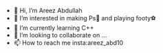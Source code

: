 - 👋 Hi, I’m Areez Abdullah 
- 👀 I’m interested in making Ps💸 and playing footy⚽️
- 🌱 I’m currently learning C++
- 💞️ I’m looking to collaborate on ...
- 📫 How to reach me insta:areez_abd10 

<!---
Areez10abd/Areez10abd is a ✨ special ✨ repository because its `README.md` (this file) appears on your GitHub profile.
You can click the Preview link to take a look at your changes.
--->
